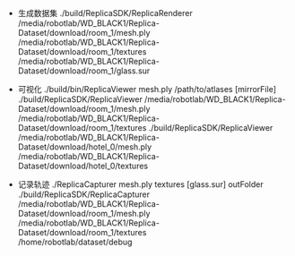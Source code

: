 + 生成数据集
./build/ReplicaSDK/ReplicaRenderer \
/media/robotlab/WD_BLACK1/Replica-Dataset/download/room_1/mesh.ply \
/media/robotlab/WD_BLACK1/Replica-Dataset/download/room_1/textures \
/media/robotlab/WD_BLACK1/Replica-Dataset/download/room_1/glass.sur

+ 可视化
./build/bin/ReplicaViewer mesh.ply /path/to/atlases [mirrorFile]
./build/ReplicaSDK/ReplicaViewer /media/robotlab/WD_BLACK1/Replica-Dataset/download/room_1/mesh.ply /media/robotlab/WD_BLACK1/Replica-Dataset/download/room_1/textures 
./build/ReplicaSDK/ReplicaViewer /media/robotlab/WD_BLACK1/Replica-Dataset/download/hotel_0/mesh.ply /media/robotlab/WD_BLACK1/Replica-Dataset/download/hotel_0/textures 

+ 记录轨迹
./ReplicaCapturer mesh.ply textures [glass.sur] outFolder
./build/ReplicaSDK/ReplicaCapturer \
/media/robotlab/WD_BLACK1/Replica-Dataset/download/room_1/mesh.ply \
/media/robotlab/WD_BLACK1/Replica-Dataset/download/room_1/textures \
/home/robotlab/dataset/debug